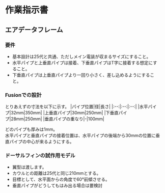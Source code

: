 # 作業指示書

## エアデータフレーム

### 要件
- 基本設計は25代と共通、ただしメイン電装が収まるサイズにすること。
- 水平パイプと上垂直パイプは接着、下垂直パイプはT字に接着する想定にすること。
- 下垂直パイプは上垂直パイプより一回り小さく、差し込めるようにすること。

### Fusionでの設計
とりあえずの寸法を以下に示す。
|パイプ位置|径|長さ|
|:--:|:--:|:--:|
|水平パイプ|32mm|350mm|
|上垂直パイプ|30mm|250mm|
|下垂直パイプ|28mm|250mm|
|垂直パイプの重なり|-|100mm|

どのパイプも厚みは1mm。  
水平パイプと垂直パイプの接着位置は、水平パイプの後端から30mmの位置に垂直パイプの中心が来るようにする。

### ドーサルフィンの試作用モデル
- 翼型は渡します。
- カウルとの距離は25代と同じ210mmとする。
- 目標として、水平面からの角度で60°前傾させる。
- 垂直パイプがどうしてもはみ出る場合は要検討
